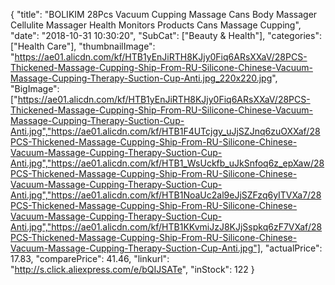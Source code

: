 {
	"title": "BOLIKIM 28Pcs Vacuum Cupping Massage Cans Body Massager Cellulite Massager Health Monitors Products Cans Massage Cupping",
	"date": "2018-10-31 10:30:20",
	"SubCat": ["Beauty & Health"],
	"categories": ["Health Care"],
	"thumbnailImage": "https://ae01.alicdn.com/kf/HTB1yEnJiRTH8KJjy0Fiq6ARsXXaV/28PCS-Thickened-Massage-Cupping-Ship-From-RU-Silicone-Chinese-Vacuum-Massage-Cupping-Therapy-Suction-Cup-Anti.jpg_220x220.jpg",
	"BigImage": ["https://ae01.alicdn.com/kf/HTB1yEnJiRTH8KJjy0Fiq6ARsXXaV/28PCS-Thickened-Massage-Cupping-Ship-From-RU-Silicone-Chinese-Vacuum-Massage-Cupping-Therapy-Suction-Cup-Anti.jpg","https://ae01.alicdn.com/kf/HTB1F4UTcjgy_uJjSZJnq6zuOXXaf/28PCS-Thickened-Massage-Cupping-Ship-From-RU-Silicone-Chinese-Vacuum-Massage-Cupping-Therapy-Suction-Cup-Anti.jpg","https://ae01.alicdn.com/kf/HTB1_WsUckfb_uJkSnfoq6z_epXaw/28PCS-Thickened-Massage-Cupping-Ship-From-RU-Silicone-Chinese-Vacuum-Massage-Cupping-Therapy-Suction-Cup-Anti.jpg","https://ae01.alicdn.com/kf/HTB1NoaUc2al9eJjSZFzq6yITVXa7/28PCS-Thickened-Massage-Cupping-Ship-From-RU-Silicone-Chinese-Vacuum-Massage-Cupping-Therapy-Suction-Cup-Anti.jpg","https://ae01.alicdn.com/kf/HTB1KKvmiJzJ8KJjSspkq6zF7VXaf/28PCS-Thickened-Massage-Cupping-Ship-From-RU-Silicone-Chinese-Vacuum-Massage-Cupping-Therapy-Suction-Cup-Anti.jpg"],
	"actualPrice": 17.83,
	"comparePrice": 41.46,
	"linkurl": "http://s.click.aliexpress.com/e/bQIJSATe",
	"inStock": 122
}
